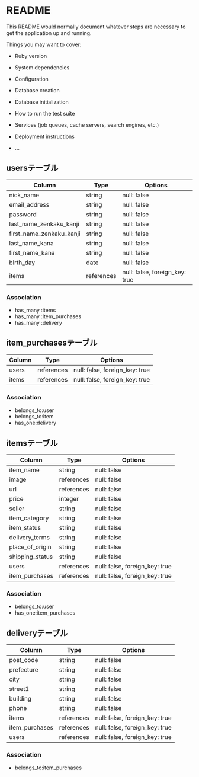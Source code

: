 # README

This README would normally document whatever steps are necessary to get the
application up and running.

Things you may want to cover:

* Ruby version

* System dependencies

* Configuration

* Database creation

* Database initialization

* How to run the test suite

* Services (job queues, cache servers, search engines, etc.)

* Deployment instructions

* ...


<!-- ここからfurima README書いてみました-->

## usersテーブル

| Column | Type       | Options                        |
| ------ | ---------- | ------------------------------ |
| nick_name  | string  | null: false |
| email_address  | string  | null: false |
| password | string  | null: false |
| last_name_zenkaku_kanji  | string  | null: false |
| first_name_zenkaku_kanji  | string  | null: false |
| last_name_kana   | string  | null: false |
| first_name_kana | string  | null: false |
| birth_day  | date  | null: false |
| items  | references | null: false, foreign_key: true |

### Association
- has_many :items
- has_many :item_purchases
- has_many :delivery

## item_purchasesテーブル
| Column | Type       | Options                        |
| ------ | ---------- | ------------------------------ |
| users   | references | null: false, foreign_key: true |
| items   | references | null: false, foreign_key: true |

### Association
- belongs_to:user
- belongs_to:item
- has_one:delivery

## itemsテーブル

| Column | Type       | Options                        |
| ------ | ---------- | ------------------------------ |
| item_name  | string | null: false |
| image  | references | null: false|
| url | references | null: false |
| price  | integer | null: false |
| seller  | string | null: false |
| item_category   | string | null: false |
| item_status | string | null: false |
| delivery_terms  | string | null: false |
| place_of_origin | string | null: false |
| shipping_status | string | null: false |
| users  | references | null: false, foreign_key: true |
| item_purchases | references | null: false, foreign_key: true |


### Association
- belongs_to:user
- has_one:item_purchases


## deliveryテーブル

| Column | Type       | Options                        |
| ------ | ---------- | ------------------------------ |
| post_code  | string | null: false |
| prefecture  | string | null: false |
| city  | string| null: false |
| street1 | string | null: false |
| building   | string | null: false |
| phone  | string | null: false |
| items | references | null: false, foreign_key: true |
| item_purchases  | references | null: false, foreign_key: true |
| users | references | null: false, foreign_key: true |

### Association
- belongs_to:item_purchases